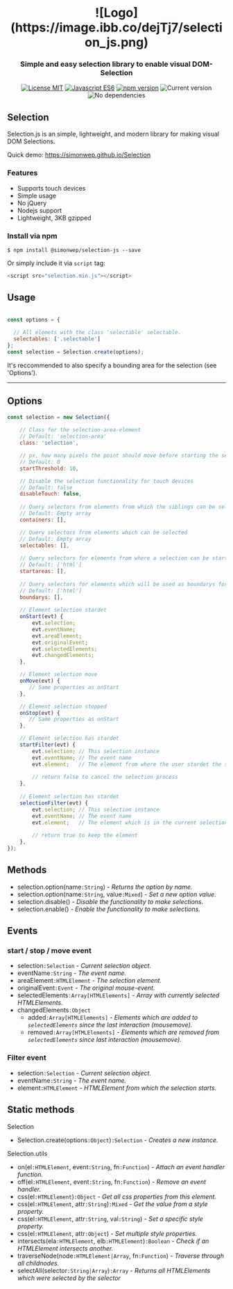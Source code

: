 <h1 align="center">
    ![Logo](https://image.ibb.co/dejTj7/selection_js.png)
</h1>

<h3 align="center">
	Simple and easy selection library to enable visual
    DOM-Selection
</h3>

<p align="center">
    <a href="https://choosealicense.com/licenses/gpl-3.0/"><img
		alt="License MIT"
		src="https://img.shields.io/badge/licence-MIT-blue.svg"></a>
	<a href="http://es6-features.org/"><img
		alt="Javascript ES6"
		src="https://img.shields.io/badge/Javascript-ES6-green.svg"></a>
	<a href="https://www.npmjs.com/"><img 
		alt="npm version"
		src="https://img.shields.io/badge/npm-5.8.0-brightgreen.svg"></a>
	<img alt="Current version"
		src="https://img.shields.io/badge/version-0.0.1-23AD62.svg">
	<img alt="No dependencies"
		src="https://img.shields.io/badge/dependencies-none-57CCE4.svg">
</p>

## Selection
Selection.js is an simple, lightweight, and modern library for making visual DOM Selections.

Quick demo: https://simonwep.github.io/Selection

### Features
* Supports touch devices
* Simple usage
* No jQuery 
* Nodejs support
* Lightweight, 3KB gzipped

### Install via npm

`$ npm install @simonwep/selection-js --save`

Or simply include it via `script` tag:
```javascript 
<script src="selection.min.js"></script>
```

## Usage
```javascript

const options = {
  
  // All elemets with the class 'selectable' selectable.
  selectables: ['.selectable']
};
const selection = Selection.create(options);
```
It's reccommended to also specify a bounding area for the selection (see 'Options').

*** 

## Options
```javascript
const selection = new Selection({  
    
    // Class for the selection-area-element
    // Default: 'selection-area'
    class: 'selection',

    // px, how many pixels the point should move before starting the selection
    // Default: 0
    startThreshold: 10,

    // Disable the selection functionality for touch devices
    // Default: false
    disableTouch: false,
    
    // Query selectors from elements from which the siblings can be selected
    // Default: Empty array
    containers: [],

    // Query selectors from elements which can be selected
    // Default: Empty array
    selectables: [],
    
    // Query selectors for elements from where a selection can be start
    // Default: ['html']
    startareas: [],
    
    // Query selectors for elements which will be used as boundarys for the selection
    // Default: ['html']
    boundarys: [],
    
    // Element selection stardet             
    onStart(evt) {
        evt.selection;
        evt.eventName;
        evt.areaElement;
        evt.originalEvent;
        evt.selectedElements;
        evt.changedElements;
    },

    // Element selection move
    onMove(evt) {
       // Same properties as onStart
    },

    // Element selection stopped
    onStop(evt) {
       // Same properties as onStart
    },

    // Element selection has stardet
    startFilter(evt) {
        evt.selection; // This selection instance
        evt.eventName; // The event name
        evt.element;   // The element from where the user stardet the selection
                      
        // return false to cancel the selection process
    },
                 
    // Element selection has stardet
    selectionFilter(evt) {
        evt.selection; // This selection instance
        evt.eventName; // The event name
        evt.element;   // The element which is in the current selection
                      
        // return true to keep the element
    },
});

```

## Methods
* selection.option(name`:String`) _- Returns the option by name._
* selection.option(name`:String`, value`:Mixed`) _- Set a new option value._
* selection.disable() _- Disable the functionality to make selections._
* selection.enable() _- Enable the functionality to make selections._

## Events

### start / stop / move event
 * selection`:Selection` _- Current selection object._
 * eventName`:String` _- The event name._
 * areaElement`:HTMLElement` _- The selection element._
 * originalEvent`:Event` _- The original mouse-event._
 * selectedElements`:Array[HTMLElements]` _- Array with currently selected HTMLElements._
 * changedElements`:Object`
   * added`:Array[HTMLElements]` _- Elements which are added to `selectedElements` since the last interaction (mousemove)._
   * removed`:Array[HTMLElements]`  _- Elements which are removed from `selectedElements` since last interaction (mousemove)._

### Filter event
 * selection`:Selection` _- Current selection object._
 * eventName`:String` _- The event name._
 * element`:HTMLElement` _- HTMLElement from which the selection starts._


## Static methods

Selection
* Selection.create(options`:Object`)`:Selection` _- Creates a new instance._

Selection.utils

* on(el`:HTMLElement`, event`:String`, fn`:Function`) _- Attach an event handler function._
* off(el`:HTMLElement`, event`:String`, fn`:Function`) _- Remove an event handler._
* css(el`:HTMLElement`)`:Object` _- Get all css properties from this element._
* css(el`:HTMLElement`, attr`:String`)`:Mixed` _- Get the value from a style property._
* css(el`:HTMLElement`, attr`:String`, val`:String`) _- Set a specific style property._
* css(el`:HTMLElement`, attr`:Object`) _- Set multiple style properties._
* intersects(ela`:HTMLElement`, elb`:HTMLElement`)`:Boolean` _- Check if an HTMLElement intersects another._
* traverseNode(node`:HTMLElement|Array`, fn`:Function`) _- Traverse through all childnodes._
* selectAll(selector`:String|Array`)`:Array` _- Returns all HTMLElements which were selected by the selector_